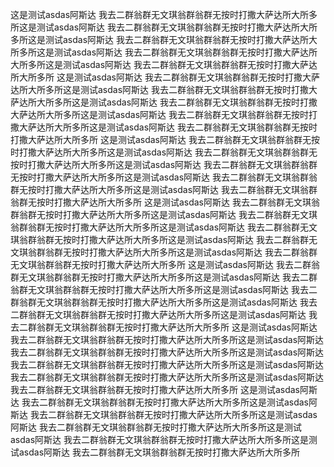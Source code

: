 这是测试asdas阿斯达
我去二群翁群无文琪翁群翁群无按时打撒大萨达所大所多所这是测试asdas阿斯达
我去二群翁群无文琪翁群翁群无按时打撒大萨达所大所多所这是测试asdas阿斯达
我去二群翁群无文琪翁群翁群无按时打撒大萨达所大所多所这是测试asdas阿斯达
我去二群翁群无文琪翁群翁群无按时打撒大萨达所大所多所这是测试asdas阿斯达
我去二群翁群无文琪翁群翁群无按时打撒大萨达所大所多所
这是测试asdas阿斯达
我去二群翁群无文琪翁群翁群无按时打撒大萨达所大所多所这是测试asdas阿斯达
我去二群翁群无文琪翁群翁群无按时打撒大萨达所大所多所这是测试asdas阿斯达
我去二群翁群无文琪翁群翁群无按时打撒大萨达所大所多所这是测试asdas阿斯达
我去二群翁群无文琪翁群翁群无按时打撒大萨达所大所多所这是测试asdas阿斯达
我去二群翁群无文琪翁群翁群无按时打撒大萨达所大所多所
这是测试asdas阿斯达
我去二群翁群无文琪翁群翁群无按时打撒大萨达所大所多所这是测试asdas阿斯达
我去二群翁群无文琪翁群翁群无按时打撒大萨达所大所多所这是测试asdas阿斯达
我去二群翁群无文琪翁群翁群无按时打撒大萨达所大所多所这是测试asdas阿斯达
我去二群翁群无文琪翁群翁群无按时打撒大萨达所大所多所这是测试asdas阿斯达
我去二群翁群无文琪翁群翁群无按时打撒大萨达所大所多所
这是测试asdas阿斯达
我去二群翁群无文琪翁群翁群无按时打撒大萨达所大所多所这是测试asdas阿斯达
我去二群翁群无文琪翁群翁群无按时打撒大萨达所大所多所这是测试asdas阿斯达
我去二群翁群无文琪翁群翁群无按时打撒大萨达所大所多所这是测试asdas阿斯达
我去二群翁群无文琪翁群翁群无按时打撒大萨达所大所多所这是测试asdas阿斯达
我去二群翁群无文琪翁群翁群无按时打撒大萨达所大所多所
这是测试asdas阿斯达
我去二群翁群无文琪翁群翁群无按时打撒大萨达所大所多所这是测试asdas阿斯达
我去二群翁群无文琪翁群翁群无按时打撒大萨达所大所多所这是测试asdas阿斯达
我去二群翁群无文琪翁群翁群无按时打撒大萨达所大所多所这是测试asdas阿斯达
我去二群翁群无文琪翁群翁群无按时打撒大萨达所大所多所这是测试asdas阿斯达
我去二群翁群无文琪翁群翁群无按时打撒大萨达所大所多所
这是测试asdas阿斯达
我去二群翁群无文琪翁群翁群无按时打撒大萨达所大所多所这是测试asdas阿斯达
我去二群翁群无文琪翁群翁群无按时打撒大萨达所大所多所这是测试asdas阿斯达
我去二群翁群无文琪翁群翁群无按时打撒大萨达所大所多所这是测试asdas阿斯达
我去二群翁群无文琪翁群翁群无按时打撒大萨达所大所多所这是测试asdas阿斯达
我去二群翁群无文琪翁群翁群无按时打撒大萨达所大所多所
这是测试asdas阿斯达
我去二群翁群无文琪翁群翁群无按时打撒大萨达所大所多所这是测试asdas阿斯达
我去二群翁群无文琪翁群翁群无按时打撒大萨达所大所多所这是测试asdas阿斯达
我去二群翁群无文琪翁群翁群无按时打撒大萨达所大所多所这是测试asdas阿斯达
我去二群翁群无文琪翁群翁群无按时打撒大萨达所大所多所这是测试asdas阿斯达
我去二群翁群无文琪翁群翁群无按时打撒大萨达所大所多所
